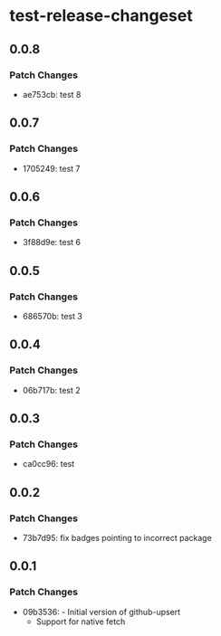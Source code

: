 # test-release-changeset

## 0.0.8

### Patch Changes

- ae753cb: test 8

## 0.0.7

### Patch Changes

- 1705249: test 7

## 0.0.6

### Patch Changes

- 3f88d9e: test 6

## 0.0.5

### Patch Changes

- 686570b: test 3

## 0.0.4

### Patch Changes

- 06b717b: test 2

## 0.0.3

### Patch Changes

- ca0cc96: test

## 0.0.2

### Patch Changes

- 73b7d95: fix badges pointing to incorrect package

## 0.0.1

### Patch Changes

- 09b3536: - Initial version of github-upsert
  - Support for native fetch
